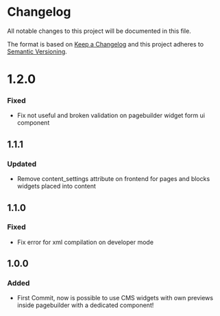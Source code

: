 # Changelog
All notable changes to this project will be documented in this file.

The format is based on [Keep a Changelog](http://keepachangelog.com/en/1.0.0/)
and this project adheres to [Semantic Versioning](http://semver.org/spec/v2.0.0.html).

# 1.2.0
### Fixed
- Fix not useful and broken validation on pagebuilder widget form ui component

## 1.1.1
### Updated
- Remove content_settings attribute on frontend for pages and blocks widgets placed into content

## 1.1.0
### Fixed
- Fix error for xml compilation on developer mode

## 1.0.0
### Added
- First Commit, now is possible to use CMS widgets with own previews inside pagebuilder with a dedicated component!
